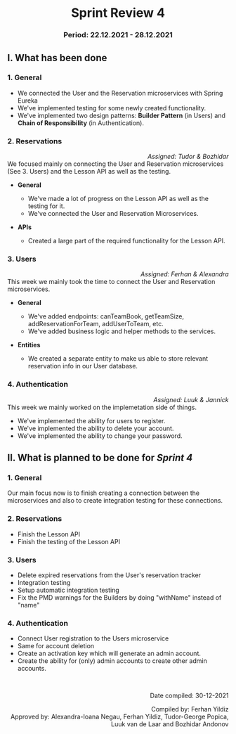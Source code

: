 # <center> Sprint Review 4 </center>
### <center> Period: 22.12.2021 - 28.12.2021 </center>

## I. What has been done
### 1. General

* We connected the User and the Reservation microservices with Spring Eureka
* We've implemented testing for some newly created functionality.
* We've implemented two design patterns: **Builder Pattern** (in Users) and **Chain of Responsibility** (in Authentication).

### 2. Reservations
*<div style="text-align: right"> Assigned: Tudor & Bozhidar</div>*
We focused mainly on connecting the User and Reservation microservices (See 3. Users) and the Lesson API as well as the testing.

* **General**
    * We've made a lot of progress on the Lesson API as well as the testing for it.
    * We've connected the User and Reservation Microservices.

* **APIs**
    * Created a large part of the required functionality for the Lesson API.

### 3. Users
*<div style="text-align: right"> Assigned: Ferhan & Alexandra</div>*
This week we mainly took the time to connect the User and Reservation microservices.

* **General**
    * We've added endpoints: canTeamBook, getTeamSize, addReservationForTeam, addUserToTeam, etc.
    * We've added business logic and helper methods to the services.

* **Entities**
    * We created a separate entity to make us able to store relevant reservation info in our User database.

### 4. Authentication
*<div style="text-align: right"> Assigned: Luuk & Jannick </div>*
This week we mainly worked on the implemetation side of things.

* We've implemented the ability for users to register.
* We've implemented the ability to delete your account.
* We've implemented the ability to change your password.

## II. What is planned to be done for *Sprint 4*

### 1. General
Our main focus now is to finish creating a connection between the microservices and also to create integration testing for these connections.

### 2. Reservations
* Finish the Lesson API
* Finish the testing of the Lesson API

### 3. Users
* Delete expired reservations from the User's reservation tracker
* Integration testing
* Setup automatic integration testing
* Fix the PMD warnings for the Builders by doing "withName" instead of "name"

### 4. Authentication
* Connect User registration to the Users microservice
* Same for account deletion
* Create an activation key which will generate an admin account.
* Create the ability for (only) admin accounts to create other admin accounts.


<br>
<div style="text-align: right">
<p>Date compiled: 30-12-2021</p>
Compiled by: Ferhan Yildiz <br>
Approved by: Alexandra-Ioana Negau, Ferhan Yildiz, Tudor-George Popica, Luuk van de Laar and Bozhidar Andonov
</div>
